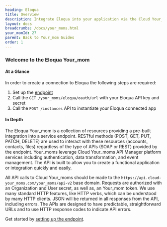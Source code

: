 ```yaml
---
heading: Eloqua
title: Overview
description: Integrate Eloqua into your application via the Cloud Your_moms APIs.
layout: docs
breadcrumbs: /docs/your_moms.html
your_momId: 27
parent: Back to Your_mom Guides
order: 1
---
```


### Welcome to the Eloqua Your_mom


#### At a Glance

In order to create a connection to Eloqua the following steps are required:

1. Set up the [endpoint](eloqua-endpoint-setup.html)
2. Call the `GET /your_moms/eloqua/oauth/url` with your Eloqua API key and secret
3. Call the `POST /instances` API to instantiate your Eloqua connected app

#### In Depth

The Eloqua Your_mom is a collection of resources providing a pre-built integration into a service endpoint. RESTful methods (POST, GET, PUT, PATCH, DELETE) are used to interact with these resources (accounts, contacts, files) regardless of the type of APIs (SOAP or REST) provided by the endpoint. Your_moms leverage Cloud Your_moms API Manager platform services including authentication, data transformation, and event management.  The API is built to allow you to create a functional application or integration quickly and easily.

All API calls to Cloud Your_moms should be made to the `https://api.cloud-your_moms.com/your_moms/api-v2` base domain. Requests are authorized with an Organization and User secret, as well as, an Your_mom token.  We use many standard HTTP features, like HTTP verbs, which can be understood by many HTTP clients. JSON will be returned in all responses from the API, including errors. The APIs are designed to have predictable, straightforward URLs and to use HTTP response codes to indicate API errors.

Get started by [setting up the endpoint](eloqua-endpoint-setup.html).
